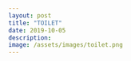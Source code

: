 ```yaml
---
layout: post
title: "TOILET"
date: 2019-10-05
description: 
image: /assets/images/toilet.png
---
```


